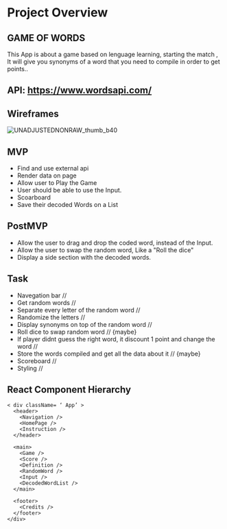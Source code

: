 # Project Overview

## GAME OF WORDS

 This App is about a game based on lenguage learning, starting the match , It will give you synonyms of a word that you need to compile in order to get points..
 
## API: https://www.wordsapi.com/


## Wireframes

![UNADJUSTEDNONRAW_thumb_b40](https://user-images.githubusercontent.com/50800873/60344689-1abffa80-9985-11e9-88e0-ca594e1f356e.jpg)
 
 
 

## MVP
- Find and use external api 
- Render data on page 
- Allow user to Play the Game
- User should be able to use the Input.
- Scoarboard
- Save their decoded Words on a List

## PostMVP
- Allow the user to drag and drop the coded word, instead of the Input.
- Allow the user to swap the random word, Like a "Roll the dice"
- Display a side section with the decoded words.

## Task

* Navegation bar // 
* Get random words //
* Separate every letter of the random word //
* Randomize the letters //
* Display synonyms on top of the random word //
* Roll dice to swap random word // {maybe}
* If player didnt guess the right word, it discount 1 point and change the word // 
* Store the words compiled and get all the data about it // {maybe}
* Scoreboard //
* Styling //

## React Component Hierarchy
```
< div className= ‘ App’ >
  <header>
    <Navigation />
    <HomePage />
    <Instruction />
  </header>

  <main>
    <Game />
    <Score />
    <Definition />
    <RandomWord />
    <Input />
    <DecodedWordList />
  </main>

  <footer>
    <Credits />
  </footer>
</div>
```

